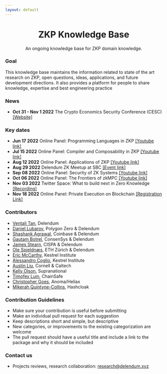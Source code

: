 ```yaml
---
layout: default
---
```


<div align="center">
  <h1 align="center">ZKP Knowledge Base</h1>
  <p align="center">An ongoing knowledge base for ZKP domain knowledge.</p>
</div>

### Goal

This knowledge base maintains the information related to state of the art research on ZKP, open questions, ideas, applications, and future development directions. It also provides a platform for people to share knowledge, expertise and best engineering practice

### News

- **Oct 31 - Nov 1 2022** The Crypto Economics Security Conference (CESC) [[Website]](https://cesc.io/)

### Key dates

- **Jun 17 2022** Online Panel: Programming Languages in ZKP [[Youtube link]](https://www.youtube.com/watch?v=UKeQekPS1L4)
- **Jul 15 2022** Online Panel: Compiler and Composability in ZKP [[Youtube link]](https://www.youtube.com/watch?v=zRngElDdUNE&t=2s)
- **Aug 12 2022** Online Panel: Applications of ZKP [[Youtube link]](https://www.youtube.com/watch?v=m5WiIOC3xcM&t=148s)
- **Aug 29 2022** Delendum ZK Meetup at SBC [[Event link]](https://www.eventbrite.com/e/delendum-zk-meetup-at-sbc-tickets-396799998477)
- **Sep 08 2022** Online Panel: Security of ZK Systems [[Youtube link]](https://www.youtube.com/watch?v=SxI8uNBp05k)
- **Oct 06 2022** Online Panel: The Frontiers of zkMPC [[Youtube link]](https://www.youtube.com/watch?v=uKDeaQjB9bk)
- **Nov 03 2022** Twitter Space: What to build next in Zero Knowledge [[Recording]](https://twitter.com/DelendumV/status/1588228307476045824?s=20&t=3zn6ZaqNA6BdMsY_zraXNQ)
- **Nov 18 2022** Online Panel: Private Execution on Blockchain [[Registration Link]](https://www.eventbrite.com/e/private-execution-on-blockchain-tickets-441954697397)

### Contributors

- [Ventali Tan](https://github.com/ventali), Delendum
- [Daniel Lubarov](http://daniel.lubarov.com/), Polygon Zero & Delendum
- [Shashank Agrawal](https://shashank-agrawal.com/), Coinbase & Delendum
- [Gautam Botrel](https://www.linkedin.com/in/gautam-botrel/), ConsenSys & Delendum
- [James Stearn](https://www.linkedin.com/in/james-stearn-9b67a3230/?originalSubdomain=uk), CISPA & Delendum
- [Ole Spjeldnæs](https://www.linkedin.com/in/ole-spjeldn%C3%A6s-34a4a0122/), ETH Zürich & Delendum
- [Eric McCarthy](https://www.kestrel.edu/people/mccarthy/), Kestrel Institute
- [Alessandro Coglio](https://www.kestrel.edu/people/coglio/), Kestrel Institute
- [Austin Liu](https://www.linkedin.com/in/austin-liu-83844369/), Cornell & Caltech
- [Kelly Olson](https://www.linkedin.com/in/kelly-olson-281497144/), Supranational
- [Timofey Luin](https://github.com/timoth-y), ChainSafe
- [Christopher Goes](https://github.com/cwgoes), Anoma/Heliax
- [Mikerah Quintyne-Collins](https://github.com/Mikerah), Hashcloak

### Contribution Guidelines

- Make sure your contribution is useful before submitting
- Make an individual pull request for each suggestion
- Keep descriptions short and simple, but descriptive
- New categories, or improvements to the existing categorization are welcome
- The pull request should have a useful title and include a link to the package and why it should be included

### Contact us

- Projects reviews, research collaboration: research@delendum.xyz
